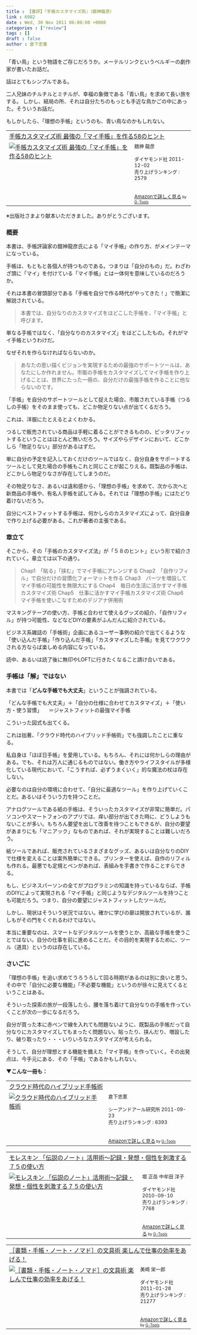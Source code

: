 ```yaml
---
title : 【書評】『手帳カスタマイズ術』（舘神龍彦）
link : 6982
date : Wed, 30 Nov 2011 06:00:00 +0000
categories : ["review"]
tags : []
draft : false
author : 倉下忠憲
---
```


「青い鳥」という物語をご存じだろうか。メーテルリンクというベルギーの劇作家が書いたお話だ。

話はとてもシンプルである。

二人兄妹のチルチルとミチルが、幸福の象徴である「青い鳥」を求めて長い旅をする。
しかし、結局の所、それは自分たちのもっとも手近な鳥かごの中にあった。そういうお話だ。

もしかしたら、「理想の手帳」というのも、青い鳥なのかもしれない。

<table  border="0" cellpadding="5"><tr><td colspan="2"><a href="http://www.amazon.co.jp/%E6%89%8B%E5%B8%B3%E3%82%AB%E3%82%B9%E3%82%BF%E3%83%9E%E3%82%A4%E3%82%BA%E8%A1%93-%E6%9C%80%E5%BC%B7%E3%81%AE%E3%80%8C%E3%83%9E%E3%82%A4%E6%89%8B%E5%B8%B3%E3%80%8D%E3%82%92%E4%BD%9C%E3%82%8B58%E3%81%AE%E3%83%92%E3%83%B3%E3%83%88-%E8%88%98%E7%A5%9E-%E9%BE%8D%E5%BD%A6/dp/4478016070%3FSubscriptionId%3D15SMZCTB9V8NGR2TW082%26tag%3Drashita1000-22%26linkCode%3Dxm2%26camp%3D2025%26creative%3D165953%26creativeASIN%3D4478016070" target="_blank">手帳カスタマイズ術 最強の「マイ手帳」を作る58のヒント</a><img src="http://www.assoc-amazon.jp/e/ir?t=rashita1000-22&l=ur2&o=9" width="1" height="1" style="border: none;" alt="" /></td></tr><tr><td valign="top"><a href="http://www.amazon.co.jp/%E6%89%8B%E5%B8%B3%E3%82%AB%E3%82%B9%E3%82%BF%E3%83%9E%E3%82%A4%E3%82%BA%E8%A1%93-%E6%9C%80%E5%BC%B7%E3%81%AE%E3%80%8C%E3%83%9E%E3%82%A4%E6%89%8B%E5%B8%B3%E3%80%8D%E3%82%92%E4%BD%9C%E3%82%8B58%E3%81%AE%E3%83%92%E3%83%B3%E3%83%88-%E8%88%98%E7%A5%9E-%E9%BE%8D%E5%BD%A6/dp/4478016070%3FSubscriptionId%3D15SMZCTB9V8NGR2TW082%26tag%3Drashita1000-22%26linkCode%3Dxm2%26camp%3D2025%26creative%3D165953%26creativeASIN%3D4478016070" target="_blank"><img src="http://ecx.images-amazon.com/images/I/51ZcKpyGZwL._SL160_.jpg" border="0" alt="手帳カスタマイズ術 最強の「マイ手帳」を作る58のヒント" /></a></td><td valign="top"><font size="-1">舘神 龍彦 <br /><br />ダイヤモンド社  2011-12-02<br />売り上げランキング : 2579<br /><br /><br /><a href="http://www.amazon.co.jp/%E6%89%8B%E5%B8%B3%E3%82%AB%E3%82%B9%E3%82%BF%E3%83%9E%E3%82%A4%E3%82%BA%E8%A1%93-%E6%9C%80%E5%BC%B7%E3%81%AE%E3%80%8C%E3%83%9E%E3%82%A4%E6%89%8B%E5%B8%B3%E3%80%8D%E3%82%92%E4%BD%9C%E3%82%8B58%E3%81%AE%E3%83%92%E3%83%B3%E3%83%88-%E8%88%98%E7%A5%9E-%E9%BE%8D%E5%BD%A6/dp/4478016070%3FSubscriptionId%3D15SMZCTB9V8NGR2TW082%26tag%3Drashita1000-22%26linkCode%3Dxm2%26camp%3D2025%26creative%3D165953%26creativeASIN%3D4478016070" target="_blank">Amazonで詳しく見る</a></font><font size="-2"> by <a href="http://www.goodpic.com/mt/aws/index.html" >G-Tools</a></font></td></tr></table>
※出版社さまより献本いただきました。ありがとうございます。

<h3>概要</h3>
本書は、手帳評論家の舘神龍彦氏による「マイ手帳」の作り方、がメインテーマになっている。

手帳は、もともと各個人が持つものである。つまりは「自分のもの」だ。わざわざ頭に「マイ」を付けている「マイ手帳」とは一体何を意味しているのだろうか。

それは本書の冒頭部分である「手帳を自分で作る時代がやってきた！」で簡潔に解説されている。

<blockquote>
本書では、自分なりのカスタマイズをほどこした手帳を、「マイ手帳」と呼びます。
</blockquote>

単なる手帳ではなく、「自分なりのカスタマイズ」をほどこしたもの。それがマイ手帳というわけだ。

なぜそれを作らなければならないのか。

<blockquote>
あなたの思い描くビジョンを実現するための最強のサポートツールは、あなたにしか作れません。市販の手帳をカスタマイズしてマイ手帳を作り上げることは、世界にたった一冊の、自分だけの最強手帳を作ることに他ならないのです。
</blockquote>

「手帳」を自分のサポートツールとして捉えた場合、市販されている手帳（つるしの手帳）をそのまま使っても、どこか物足りない点が出てくるだろう。

これは、洋服にたとえるとよくわかる。

つるしで販売されている商品は手軽に着ることができるものの、ピッタリフィットするということはほとんど無いだろう。サイズやらデザインにおいて、どこかしら「物足りない」部分があるはずだ。

単に自分の予定を記入しておくだけのツールではなく、自分自身をサポートするツールとして見た場合の手帳もこれと同じことが起こりえる。既製品の手帳は、どこかしら物足りなさが存在してしまうのだ。

その物足りなさ、あるいは違和感から、「理想の手帳」を求めて、次から次へと新商品の手帳や、有名人手帳を試してみる。それでは「理想の手帳」にはたどり着けないだろう。

自分にベストフィットする手帳は、何かしらのカスタマイズによって、自分自身で作り上げる必要がある。これが著者の主張である。

<h3>章立て</h3>
そこから、その「手帳のカスタマイズ法」が「５８のヒント」という形で紹介されていく。章立ては以下の通り。

<blockquote>
Chap1　「貼る」「挟む」でマイ手帳にアレンジする
Chap2　「自作リフィル」で自分だけの習慣化フォーマットを作る
Chap3　パーツを増設してマイ手帳の可能性を無限大にする
Chap4　毎日の生活に活かすマイ手帳カスタマイズ術
Chap5　仕事に活かすマイ手帳カスタマイズ術
Chap6　マイ手帳を使いこなすためのデジアナ併用術
</blockquote>

マスキングテープの使い方、手帳と合わせて使えるグッズの紹介、「自作リフィル」が持つ可能性、などなどDIYの要素がふんだんに紹介されている。

ビジネス系雑誌の「手帳術」企画にあるユーザー事例の紹介で出てくるような「使い込んだ手帳」「作り込んだ手帳」「カスタマイズした手帳」を見てワクワクされる方ならば楽しめる内容になっている。

読中、あるいは読了後に無印やLOFTに行きたくなること請け合いである。

<h3>手帳は「解」ではない</h3>
本書では「<strong>どんな手帳でも大丈夫</strong>」ということが強調されている。

「どんな手帳でも大丈夫」＋「自分の仕様に合わせてカスタマイズ」＋「使い方・使う習慣」
　＝ジャストフィットの最強マイ手帳

こういった図式も出てくる。

これは拙著、「クラウド時代のハイブリッド手帳術」でも強調したことに重なる。

私自身は「ほぼ日手帳」を愛用している。もちろん、それには何かしらの理由がある。でも、それは万人に通じるものではない。働き方やライフスタイルが多様化している現代において、「こうすれば、必ずうまくいく」的な魔法の杖は存在しない。

必要なのは自分の環境に合わせて、「自分に最適なツール」を作り上げていくことだ。あるいはそういう力を持つことだ。

アナログツールである紙の手帳は、そういったカスタマイズが非常に簡単だ。パソコンやスマートフォンのアプリでは、痒い部分が出てきた時に、どうしようもないことが多い。もちろん要望を出して改善を待つこともできるが、自分の要望があまりにも「マニアック」なものであれば、それが実現することは難しいだろう。

紙ツールであれば、販売されているさまざまなグッズ、あるいは自分なりのDIYで仕様を変えることは案外簡単にできる。プリンターを使えば、自作のリフィルも作れる。最悪でも定規とペンがあれば、表組みを手書きで作ることすらできる。

もし、ビジネスパーソンの全てがプログラミンの知識を持っているならば、手帳のDIYによって実現される「マイ手帳」と同じようなデジタルツールを持つことも可能だろう。つまり、自分の要望にジャストフィットしたツールだ。

しかし、現状はそういう状況ではない。確かに学びの扉は開放されているが、誰しもがその門をくぐれるわけではない。

本当に重要なのは、スマートなデジタルツールを使うとか、高級な手帳を使うことではない。自分の仕事を前に進めることだ。その目的を実現するために、ツール（道具）というのは存在している。

<h3>さいごに</h3>
「理想の手帳」を追い求めてうろうろして回る時期があるのは別に良いと思う。その中で「自分に必要な機能」「不必要な機能」というのが徐々に見えてくるということはある。

そういった探索の旅が一段落したら、腰を落ち着けて自分なりの手帳を作っていくことが次の一歩になるだろう。

自分が買った本に赤ペンで線を入れても問題ないように、既製品の手帳だって自分なりにカスタマイズしてもまったく問題ない。貼ったり、挟んだり、増設したり、破り取ったり・・・いりいろなカスタマイズが考えられる。

そうして、自分が理想とする機能を備えた「マイ手帳」を作っていく。その出発点は、今手元にある、その「手帳」であるかもしれない。

<strong>▼こんな一冊も：</strong>
<table  border="0" cellpadding="5"><tr><td colspan="2"><a href="http://www.amazon.co.jp/%E3%82%AF%E3%83%A9%E3%82%A6%E3%83%89%E6%99%82%E4%BB%A3%E3%81%AE%E3%83%8F%E3%82%A4%E3%83%96%E3%83%AA%E3%83%83%E3%83%89%E6%89%8B%E5%B8%B3%E8%A1%93-%E5%80%89%E4%B8%8B%E5%BF%A0%E6%86%B2/dp/4863540914%3FSubscriptionId%3D15SMZCTB9V8NGR2TW082%26tag%3Drashita1000-22%26linkCode%3Dxm2%26camp%3D2025%26creative%3D165953%26creativeASIN%3D4863540914" target="_blank">クラウド時代のハイブリッド手帳術</a><img src="http://www.assoc-amazon.jp/e/ir?t=rashita1000-22&l=ur2&o=9" width="1" height="1" style="border: none;" alt="" /></td></tr><tr><td valign="top"><a href="http://www.amazon.co.jp/%E3%82%AF%E3%83%A9%E3%82%A6%E3%83%89%E6%99%82%E4%BB%A3%E3%81%AE%E3%83%8F%E3%82%A4%E3%83%96%E3%83%AA%E3%83%83%E3%83%89%E6%89%8B%E5%B8%B3%E8%A1%93-%E5%80%89%E4%B8%8B%E5%BF%A0%E6%86%B2/dp/4863540914%3FSubscriptionId%3D15SMZCTB9V8NGR2TW082%26tag%3Drashita1000-22%26linkCode%3Dxm2%26camp%3D2025%26creative%3D165953%26creativeASIN%3D4863540914" target="_blank"><img src="http://ecx.images-amazon.com/images/I/51f4RT2URdL._SL160_.jpg" border="0" alt="クラウド時代のハイブリッド手帳術" /></a></td><td valign="top"><font size="-1">倉下忠憲 <br /><br />シーアンドアール研究所  2011-09-23<br />売り上げランキング : 6393<br /><br /><br /><a href="http://www.amazon.co.jp/%E3%82%AF%E3%83%A9%E3%82%A6%E3%83%89%E6%99%82%E4%BB%A3%E3%81%AE%E3%83%8F%E3%82%A4%E3%83%96%E3%83%AA%E3%83%83%E3%83%89%E6%89%8B%E5%B8%B3%E8%A1%93-%E5%80%89%E4%B8%8B%E5%BF%A0%E6%86%B2/dp/4863540914%3FSubscriptionId%3D15SMZCTB9V8NGR2TW082%26tag%3Drashita1000-22%26linkCode%3Dxm2%26camp%3D2025%26creative%3D165953%26creativeASIN%3D4863540914" target="_blank">Amazonで詳しく見る</a></font><font size="-2"> by <a href="http://www.goodpic.com/mt/aws/index.html" >G-Tools</a></font></td></tr></table>

<table  border="0" cellpadding="5"><tr><td colspan="2"><a href="http://www.amazon.co.jp/%E3%83%A2%E3%83%AC%E3%82%B9%E3%82%AD%E3%83%B3-%E3%80%8C%E4%BC%9D%E8%AA%AC%E3%81%AE%E3%83%8E%E3%83%BC%E3%83%88%E3%80%8D%E6%B4%BB%E7%94%A8%E8%A1%93%EF%BD%9E%E8%A8%98%E9%8C%B2%E3%83%BB%E7%99%BA%E6%83%B3%E3%83%BB%E5%80%8B%E6%80%A7%E3%82%92%E5%88%BA%E6%BF%80%E3%81%99%E3%82%8B%EF%BC%97%EF%BC%95%E3%81%AE%E4%BD%BF%E3%81%84%E6%96%B9-%E5%A0%80-%E6%AD%A3%E5%B2%B3/dp/4478013268%3FSubscriptionId%3D15SMZCTB9V8NGR2TW082%26tag%3Drashita1000-22%26linkCode%3Dxm2%26camp%3D2025%26creative%3D165953%26creativeASIN%3D4478013268" target="_blank">モレスキン 「伝説のノート」活用術～記録・発想・個性を刺激する７５の使い方</a><img src="http://www.assoc-amazon.jp/e/ir?t=rashita1000-22&l=ur2&o=9" width="1" height="1" style="border: none;" alt="" /></td></tr><tr><td valign="top"><a href="http://www.amazon.co.jp/%E3%83%A2%E3%83%AC%E3%82%B9%E3%82%AD%E3%83%B3-%E3%80%8C%E4%BC%9D%E8%AA%AC%E3%81%AE%E3%83%8E%E3%83%BC%E3%83%88%E3%80%8D%E6%B4%BB%E7%94%A8%E8%A1%93%EF%BD%9E%E8%A8%98%E9%8C%B2%E3%83%BB%E7%99%BA%E6%83%B3%E3%83%BB%E5%80%8B%E6%80%A7%E3%82%92%E5%88%BA%E6%BF%80%E3%81%99%E3%82%8B%EF%BC%97%EF%BC%95%E3%81%AE%E4%BD%BF%E3%81%84%E6%96%B9-%E5%A0%80-%E6%AD%A3%E5%B2%B3/dp/4478013268%3FSubscriptionId%3D15SMZCTB9V8NGR2TW082%26tag%3Drashita1000-22%26linkCode%3Dxm2%26camp%3D2025%26creative%3D165953%26creativeASIN%3D4478013268" target="_blank"><img src="http://ecx.images-amazon.com/images/I/41VgbswUmcL._SL160_.jpg" border="0" alt="モレスキン 「伝説のノート」活用術～記録・発想・個性を刺激する７５の使い方" /></a></td><td valign="top"><font size="-1">堀 正岳 中牟田 洋子 <br /><br />ダイヤモンド社  2010-09-10<br />売り上げランキング : 7768<br /><br /><br /><a href="http://www.amazon.co.jp/%E3%83%A2%E3%83%AC%E3%82%B9%E3%82%AD%E3%83%B3-%E3%80%8C%E4%BC%9D%E8%AA%AC%E3%81%AE%E3%83%8E%E3%83%BC%E3%83%88%E3%80%8D%E6%B4%BB%E7%94%A8%E8%A1%93%EF%BD%9E%E8%A8%98%E9%8C%B2%E3%83%BB%E7%99%BA%E6%83%B3%E3%83%BB%E5%80%8B%E6%80%A7%E3%82%92%E5%88%BA%E6%BF%80%E3%81%99%E3%82%8B%EF%BC%97%EF%BC%95%E3%81%AE%E4%BD%BF%E3%81%84%E6%96%B9-%E5%A0%80-%E6%AD%A3%E5%B2%B3/dp/4478013268%3FSubscriptionId%3D15SMZCTB9V8NGR2TW082%26tag%3Drashita1000-22%26linkCode%3Dxm2%26camp%3D2025%26creative%3D165953%26creativeASIN%3D4478013268" target="_blank">Amazonで詳しく見る</a></font><font size="-2"> by <a href="http://www.goodpic.com/mt/aws/index.html" >G-Tools</a></font></td></tr></table>

<table  border="0" cellpadding="5"><tr><td colspan="2"><a href="http://www.amazon.co.jp/%EF%BC%BB%E6%9B%B8%E9%A1%9E%E3%83%BB%E6%89%8B%E5%B8%B3%E3%83%BB%E3%83%8E%E3%83%BC%E3%83%88%E3%83%BB%E3%83%8E%E3%83%9E%E3%83%89%EF%BC%BD%E3%81%AE%E6%96%87%E5%85%B7%E8%A1%93-%E6%A5%BD%E3%81%97%E3%82%93%E3%81%A7%E4%BB%95%E4%BA%8B%E3%81%AE%E5%8A%B9%E7%8E%87%E3%82%92%E3%81%82%E3%81%92%E3%82%8B%EF%BC%81-%E7%BE%8E%E5%B4%8E-%E6%A0%84%E4%B8%80%E9%83%8E/dp/4478013144%3FSubscriptionId%3D15SMZCTB9V8NGR2TW082%26tag%3Drashita1000-22%26linkCode%3Dxm2%26camp%3D2025%26creative%3D165953%26creativeASIN%3D4478013144" target="_blank">［書類・手帳・ノート・ノマド］の文具術 楽しんで仕事の効率をあげる！</a><img src="http://www.assoc-amazon.jp/e/ir?t=rashita1000-22&l=ur2&o=9" width="1" height="1" style="border: none;" alt="" /></td></tr><tr><td valign="top"><a href="http://www.amazon.co.jp/%EF%BC%BB%E6%9B%B8%E9%A1%9E%E3%83%BB%E6%89%8B%E5%B8%B3%E3%83%BB%E3%83%8E%E3%83%BC%E3%83%88%E3%83%BB%E3%83%8E%E3%83%9E%E3%83%89%EF%BC%BD%E3%81%AE%E6%96%87%E5%85%B7%E8%A1%93-%E6%A5%BD%E3%81%97%E3%82%93%E3%81%A7%E4%BB%95%E4%BA%8B%E3%81%AE%E5%8A%B9%E7%8E%87%E3%82%92%E3%81%82%E3%81%92%E3%82%8B%EF%BC%81-%E7%BE%8E%E5%B4%8E-%E6%A0%84%E4%B8%80%E9%83%8E/dp/4478013144%3FSubscriptionId%3D15SMZCTB9V8NGR2TW082%26tag%3Drashita1000-22%26linkCode%3Dxm2%26camp%3D2025%26creative%3D165953%26creativeASIN%3D4478013144" target="_blank"><img src="http://ecx.images-amazon.com/images/I/51NJJfpUh6L._SL160_.jpg" border="0" alt="［書類・手帳・ノート・ノマド］の文具術 楽しんで仕事の効率をあげる！" /></a></td><td valign="top"><font size="-1">美崎 栄一郎 <br /><br />ダイヤモンド社  2011-01-28<br />売り上げランキング : 21277<br /><br /><br /><a href="http://www.amazon.co.jp/%EF%BC%BB%E6%9B%B8%E9%A1%9E%E3%83%BB%E6%89%8B%E5%B8%B3%E3%83%BB%E3%83%8E%E3%83%BC%E3%83%88%E3%83%BB%E3%83%8E%E3%83%9E%E3%83%89%EF%BC%BD%E3%81%AE%E6%96%87%E5%85%B7%E8%A1%93-%E6%A5%BD%E3%81%97%E3%82%93%E3%81%A7%E4%BB%95%E4%BA%8B%E3%81%AE%E5%8A%B9%E7%8E%87%E3%82%92%E3%81%82%E3%81%92%E3%82%8B%EF%BC%81-%E7%BE%8E%E5%B4%8E-%E6%A0%84%E4%B8%80%E9%83%8E/dp/4478013144%3FSubscriptionId%3D15SMZCTB9V8NGR2TW082%26tag%3Drashita1000-22%26linkCode%3Dxm2%26camp%3D2025%26creative%3D165953%26creativeASIN%3D4478013144" target="_blank">Amazonで詳しく見る</a></font><font size="-2"> by <a href="http://www.goodpic.com/mt/aws/index.html" >G-Tools</a></font></td></tr></table>


